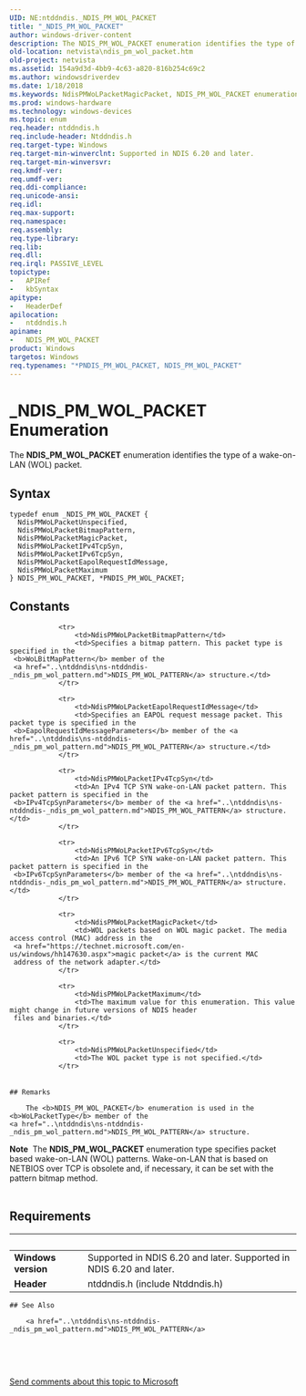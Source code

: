 ```yaml
---
UID: NE:ntddndis._NDIS_PM_WOL_PACKET
title: "_NDIS_PM_WOL_PACKET"
author: windows-driver-content
description: The NDIS_PM_WOL_PACKET enumeration identifies the type of a wake-on-LAN (WOL) packet.
old-location: netvista\ndis_pm_wol_packet.htm
old-project: netvista
ms.assetid: 154a9d3d-4bb9-4c63-a820-816b254c69c2
ms.author: windowsdriverdev
ms.date: 1/18/2018
ms.keywords: NdisPMWoLPacketMagicPacket, NDIS_PM_WOL_PACKET enumeration [Network Drivers Starting with Windows Vista], NdisPMWoLPacketIPv4TcpSyn, PNDIS_PM_WOL_PACKET enumeration pointer [Network Drivers Starting with Windows Vista], NdisPMWoLPacketEapolRequestIdMessage, ntddndis/NdisPMWoLPacketIPv4TcpSyn, ntddndis/NdisPMWoLPacketEapolRequestIdMessage, netvista.ndis_pm_wol_packet, ntddndis/NDIS_PM_WOL_PACKET, *PNDIS_PM_WOL_PACKET, NDIS_PM_WOL_PACKET, NdisPMWoLPacketUnspecified, ntddndis/NdisPMWoLPacketMaximum, ntddndis/NdisPMWoLPacketUnspecified, NdisPMWoLPacketBitmapPattern, ntddndis/NdisPMWoLPacketIPv6TcpSyn, ntddndis/NdisPMWoLPacketMagicPacket, _NDIS_PM_WOL_PACKET, NdisPMWoLPacketMaximum, PNDIS_PM_WOL_PACKET, ntddndis/PNDIS_PM_WOL_PACKET, ntddndis/NdisPMWoLPacketBitmapPattern, miniport_power_management_ref_4788c1ee-7ed8-49f2-950b-7a820223bc32.xml, NdisPMWoLPacketIPv6TcpSyn
ms.prod: windows-hardware
ms.technology: windows-devices
ms.topic: enum
req.header: ntddndis.h
req.include-header: Ntddndis.h
req.target-type: Windows
req.target-min-winverclnt: Supported in NDIS 6.20 and later.
req.target-min-winversvr: 
req.kmdf-ver: 
req.umdf-ver: 
req.ddi-compliance: 
req.unicode-ansi: 
req.idl: 
req.max-support: 
req.namespace: 
req.assembly: 
req.type-library: 
req.lib: 
req.dll: 
req.irql: PASSIVE_LEVEL
topictype:
-	APIRef
-	kbSyntax
apitype:
-	HeaderDef
apilocation:
-	ntddndis.h
apiname:
-	NDIS_PM_WOL_PACKET
product: Windows
targetos: Windows
req.typenames: "*PNDIS_PM_WOL_PACKET, NDIS_PM_WOL_PACKET"
---
```


# _NDIS_PM_WOL_PACKET Enumeration
The <b>NDIS_PM_WOL_PACKET</b> enumeration identifies the type of a wake-on-LAN (WOL) packet.

## Syntax
````
typedef enum _NDIS_PM_WOL_PACKET { 
  NdisPMWoLPacketUnspecified,
  NdisPMWoLPacketBitmapPattern,
  NdisPMWoLPacketMagicPacket,
  NdisPMWoLPacketIPv4TcpSyn,
  NdisPMWoLPacketIPv6TcpSyn,
  NdisPMWoLPacketEapolRequestIdMessage,
  NdisPMWoLPacketMaximum
} NDIS_PM_WOL_PACKET, *PNDIS_PM_WOL_PACKET;
````

## Constants

<table>
            
                <tr>
                    <td>NdisPMWoLPacketBitmapPattern</td>
                    <td>Specifies a bitmap pattern. This packet type is specified in the 
     <b>WoLBitMapPattern</b> member of the 
     <a href="..\ntddndis\ns-ntddndis-_ndis_pm_wol_pattern.md">NDIS_PM_WOL_PATTERN</a> structure.</td>
                </tr>
            
                <tr>
                    <td>NdisPMWoLPacketEapolRequestIdMessage</td>
                    <td>Specifies an EAPOL request message packet. This packet type is specified in the 
     <b>EapolRequestIdMessageParameters</b> member of the <a href="..\ntddndis\ns-ntddndis-_ndis_pm_wol_pattern.md">NDIS_PM_WOL_PATTERN</a> structure.</td>
                </tr>
            
                <tr>
                    <td>NdisPMWoLPacketIPv4TcpSyn</td>
                    <td>An IPv4 TCP SYN wake-on-LAN packet pattern. This packet pattern is specified in the 
     <b>IPv4TcpSynParameters</b> member of the <a href="..\ntddndis\ns-ntddndis-_ndis_pm_wol_pattern.md">NDIS_PM_WOL_PATTERN</a> structure.</td>
                </tr>
            
                <tr>
                    <td>NdisPMWoLPacketIPv6TcpSyn</td>
                    <td>An IPv6 TCP SYN wake-on-LAN packet pattern. This packet pattern is specified in the 
     <b>IPv6TcpSynParameters</b> member of the <a href="..\ntddndis\ns-ntddndis-_ndis_pm_wol_pattern.md">NDIS_PM_WOL_PATTERN</a> structure.</td>
                </tr>
            
                <tr>
                    <td>NdisPMWoLPacketMagicPacket</td>
                    <td>WOL packets based on WOL magic packet. The media access control (MAC) address in the 
     <a href="https://technet.microsoft.com/en-us/windows/hh147630.aspx">magic packet</a> is the current MAC
     address of the network adapter.</td>
                </tr>
            
                <tr>
                    <td>NdisPMWoLPacketMaximum</td>
                    <td>The maximum value for this enumeration. This value might change in future versions of NDIS header
     files and binaries.</td>
                </tr>
            
                <tr>
                    <td>NdisPMWoLPacketUnspecified</td>
                    <td>The WOL packet type is not specified.</td>
                </tr>
</table>

    ## Remarks

        The <b>NDIS_PM_WOL_PACKET</b> enumeration is used in the 
    <b>WoLPacketType</b> member of the 
    <a href="..\ntddndis\ns-ntddndis-_ndis_pm_wol_pattern.md">NDIS_PM_WOL_PATTERN</a> structure.
<div class="alert"><b>Note</b>  The <b>NDIS_PM_WOL_PACKET</b> enumeration type specifies packet based wake-on-LAN (WOL)
    patterns. Wake-on-LAN that is based on NETBIOS over TCP is obsolete and, if necessary, it can be set with
    the pattern bitmap method.</div><div> </div>

## Requirements
| &nbsp; | &nbsp; |
| ---- |:---- |
| **Windows version** | Supported in NDIS 6.20 and later. Supported in NDIS 6.20 and later. |
| **Header** | ntddndis.h (include Ntddndis.h) |

    ## See Also

        <a href="..\ntddndis\ns-ntddndis-_ndis_pm_wol_pattern.md">NDIS_PM_WOL_PATTERN</a>

 

 

<a href="mailto:wsddocfb@microsoft.com?subject=Documentation%20feedback [netvista\netvista]:%20NDIS_PM_WOL_PACKET enumeration%20 RELEASE:%20(1/18/2018)&amp;body=%0A%0APRIVACY STATEMENT%0A%0AWe use your feedback to improve the documentation. We don't use your email address for any other purpose, and we'll remove your email address from our system after the issue that you're reporting is fixed. While we're working to fix this issue, we might send you an email message to ask for more info. Later, we might also send you an email message to let you know that we've addressed your feedback.%0A%0AFor more info about Microsoft's privacy policy, see http://privacy.microsoft.com/en-us/default.aspx." title="Send comments about this topic to Microsoft">Send comments about this topic to Microsoft</a>